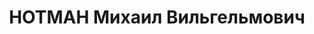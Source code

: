---
title: НОТМАН Михаил Вильгельмович
description: 'род. 1903 г.Бердянск, немец, обр.: высшее, закончил Ленинградский железнодорожный
  институт, военный инженер 2 ранга, член ВКП(б) с 1919г., б.нач.3 отдела (ВОСО) штаба
  Белорус. ВО, комбриг, б.пом.по техчасти 5 ж.д. полка. Арест: 15.02.37г. быв. ОО
  НКВД 4 стрелкового корпуса. Обв.: ст. 69,70,76 УК БССР кадровый троцкист. Приговор:
  ВК ВС СССР, 30.10.37г. - ВМН'
---